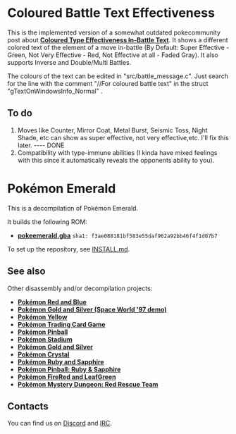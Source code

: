 # Coloured Battle Text Effectiveness

This is the implemented version of a somewhat outdated pokecommunity post about [**Coloured Type Effectiveness In-Battle Text**](https://www.pokecommunity.com/showpost.php?p=10167016&postcount=83). It shows a different colored text of the element of a move in-battle (By Default: Super Effective - Green, Not Very Effective - Red, Not Effective at all - Faded Gray). It also supports Inverse and Double/Multi Battles.

The colours of the text can be edited in "src/battle_message.c". Just search for the line with the comment "//For coloured battle text" in the struct "gTextOnWindowsInfo_Normal" .


## To do
1. Moves like Counter, Mirror Coat, Metal Burst, Seismic Toss, Night Shade, etc can show as super effective, not very effective,etc. I'll fix this later.  ---- DONE
2. Compatibility with type-immune abilities (I kinda have mixed feelings with this since it automatically reveals the opponents ability to you).



# Pokémon Emerald

This is a decompilation of Pokémon Emerald.

It builds the following ROM:

* [**pokeemerald.gba**](https://datomatic.no-intro.org/index.php?page=show_record&s=23&n=1961) `sha1: f3ae088181bf583e55daf962a92bb46f4f1d07b7`

To set up the repository, see [INSTALL.md](INSTALL.md).


## See also

Other disassembly and/or decompilation projects:
* [**Pokémon Red and Blue**](https://github.com/pret/pokered)
* [**Pokémon Gold and Silver (Space World '97 demo)**](https://github.com/pret/pokegold-spaceworld)
* [**Pokémon Yellow**](https://github.com/pret/pokeyellow)
* [**Pokémon Trading Card Game**](https://github.com/pret/poketcg)
* [**Pokémon Pinball**](https://github.com/pret/pokepinball)
* [**Pokémon Stadium**](https://github.com/pret/pokestadium)
* [**Pokémon Gold and Silver**](https://github.com/pret/pokegold)
* [**Pokémon Crystal**](https://github.com/pret/pokecrystal)
* [**Pokémon Ruby and Sapphire**](https://github.com/pret/pokeruby)
* [**Pokémon Pinball: Ruby & Sapphire**](https://github.com/pret/pokepinballrs)
* [**Pokémon FireRed and LeafGreen**](https://github.com/pret/pokefirered)
* [**Pokémon Mystery Dungeon: Red Rescue Team**](https://github.com/pret/pmd-red)


## Contacts

You can find us on [Discord](https://discord.gg/d5dubZ3) and [IRC](https://web.libera.chat/?#pret).
